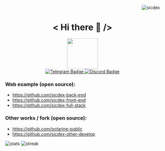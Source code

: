  <p align="right"> <img src="https://komarev.com/ghpvc/?username=sicdex&label=Profile%20views&color=0e75b6&style=flat" alt="sicdex" /> </p>
<h1 align="center"> < Hi there 👋 /> </h1>

<div id="header" align="center">
  <img src="https://media2.giphy.com/media/CAIgh8LKFbIciGx5Qe/giphy.gif?cid=ecf05e473nho6yps4f9kgnqq2lrv80z7c9vng5lsc10buoe5&rid=giphy.gif&ct=s" width="100"/>
</div>

<div id="badges" align="center">
  <a href="https://t.me/slcdex" target="_blank">
    <img src="https://img.shields.io/badge/Telegram-red?style=for-the-badge&logo=telegram&logoColor=white" alt="Telegram Badge"/>
  </a>
  <a href="https://discord.gg/SicdeX#7902" target="_blank">
    <img src="https://img.shields.io/badge/Discord-red?style=for-the-badge&logo=discord&logoColor=white" alt="Discord Badge"/>
  </a>
</div>


### Web example (open source):
+ https://github.com/sicdex-back-end
+ https://github.com/sicdex-front-end
+ https://github.com/sicdex-full-stack

### Other works / fork (open source):
+ https://github.com/octarine-public
+ https://github.com/sicdex-other-develop

<div id="footer">
   <img src="https://github-readme-stats.vercel.app/api?username=Sicdex&theme=react&show_icons=true&hide_border=true&count_private=true" alt="stats" />
   <img src="https://github-readme-streak-stats.herokuapp.com/?user=Sicdex&theme=react&hide_border=true" alt="streak" />
</div>
